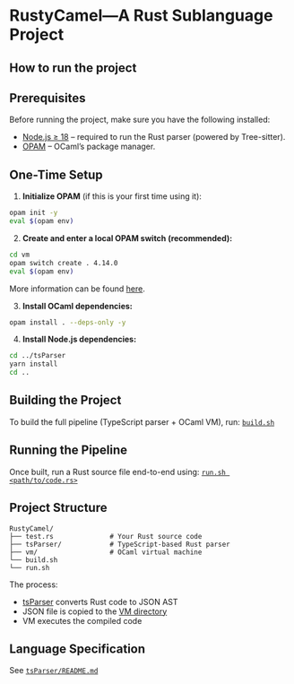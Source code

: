 # RustyCamel—A Rust Sublanguage Project

## How to run the project
## Prerequisites

Before running the project, make sure you have the following installed:

- [Node.js ≥ 18](https://nodejs.org/en/download) – required to run the Rust parser (powered by Tree-sitter).
- [OPAM](https://opam.ocaml.org/doc/Install.html) – OCaml’s package manager.

## One-Time Setup

1. **Initialize OPAM** (if this is your first time using it):

```bash
opam init -y
eval $(opam env)
```
2. **Create and enter a local OPAM switch (recommended):**
```bash
cd vm
opam switch create . 4.14.0  
eval $(opam env)
```
More information can be found [here](https://ocaml.org/docs/opam-switch-introduction).

3. **Install OCaml dependencies:**
```bash
opam install . --deps-only -y
```

4. **Install Node.js dependencies:**
```bash
cd ../tsParser
yarn install
cd ..
```

## Building the Project
To build the full pipeline (TypeScript parser + OCaml VM), run: 
[`build.sh`](/build.sh)


## Running the Pipeline
Once built, run a Rust source file end-to-end using:
[`run.sh <path/to/code.rs>`](/run.sh)


## Project Structure
```
RustyCamel/
├── test.rs              # Your Rust source code
├── tsParser/            # TypeScript-based Rust parser
├── vm/                  # OCaml virtual machine
└── build.sh 
└── run.sh 
```

The process:
- [tsParser](./tsParser/) converts Rust code to JSON AST
- JSON file is copied to the [VM directory](./vm/)
- VM executes the compiled code


## Language Specification
See [`tsParser/README.md`](/tsParser/README.md)